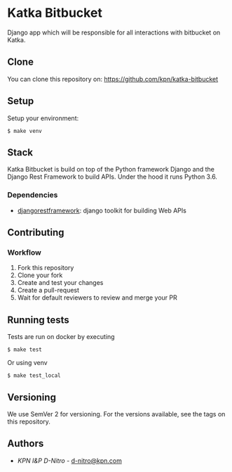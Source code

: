 # Katka Bitbucket

Django app which will be responsible for all interactions with bitbucket on Katka.

## Clone
You can clone this repository on: https://github.com/kpn/katka-bitbucket

## Setup
Setup your environment:

```shell
$ make venv
```

## Stack

Katka Bitbucket is build on top of the Python framework Django and the Django Rest
Framework to build APIs. Under the hood it runs Python 3.6.

### Dependencies
* [djangorestframework](psycopg2-binary): django toolkit for building Web APIs

[djangorestframework]: https://github.com/encode/django-rest-framework

## Contributing

### Workflow
1. Fork this repository
2. Clone your fork
3. Create and test your changes
4. Create a pull-request
5. Wait for default reviewers to review and merge your PR

## Running tests
Tests are run on docker by executing
```shell
$ make test
```

Or using venv
```shell
$ make test_local
```

## Versioning

We use SemVer 2 for versioning. For the versions available, see the tags on this 
repository.

## Authors
* *KPN I&P D-Nitro* - d-nitro@kpn.com
